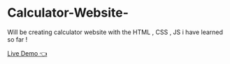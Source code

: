 # Calculator-Website-

Will be creating calculator website with the HTML , CSS , JS i have learned so far ! 

<a href ="https://devangbondre.github.io/Calculator-Website-/">Live Demo  👈 </a>
